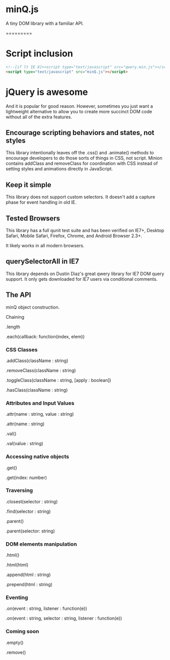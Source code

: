 minQ.js
=========

A tiny DOM library with a familiar API.

=========

# Script inclusion

```html
<!--[if lt IE 8]><script type="text/javascript" src="qwery.min.js"></script><![endif]-->
<script type="text/javascript" src="minQ.js"></script>
```

# jQuery is awesome

And it is popular for good reason. However, sometimes you just want a lightweight alternative to allow you to create more succinct DOM code without all of the extra features.


## Encourage scripting behaviors and states, not styles

This library intentionally leaves off the .css() and .animate() methods to encourage developers to do those sorts of things in CSS, not script. Minion contains addClass and removeClass for coordination with CSS instead of setting styles and animations directly in JavaScript.

## Keep it simple

This library does not support custom selectors. It doesn't add a capture phase for event handling in old IE.

## Tested Browsers

This library has a full qunit test suite and has been verified on IE7+, Desktop Safari, Mobile Safari, Firefox, Chrome, and Android Browser 2.3+.

It likely works in all modern browsers.

## querySelectorAll in IE7

This library depends on Dustin Diaz's great qwery library for IE7 DOM query support. It only gets downloaded for IE7 users via conditional comments.

## The API

minQ object construction.

Chaining

.length

.each(callback: function(index, elem))

### CSS Classes

.addClass(className : string)

.removeClass(className : string)

.toggleClass(className : string, [apply : boolean])

.hasClass(className : string)

### Attributes and Input Values

.attr(name : string, value : string)

.attr(name : string)

.val()

.val(value : string)

### Accessing native objects

.get()

.get(index: number)

### Traversing

.closest(selector : string)

.find(selector : string)

.parent()

.parent(selector: string)

### DOM elements manipulation

.html()

.html(html)

.append(html : string)

.prepend(html : string)

### Eventing

.on(event : string, listener : function(e))

.on(event : string, selector : string, listener : function(e))

### Coming soon

.empty()

.remove()

